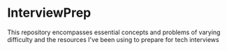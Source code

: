 # InterviewPrep
This repository encompasses essential concepts and problems of varying difficulty and the resources I've been using to prepare for tech interviews

